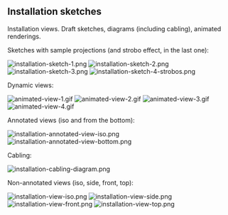 Installation sketches
-----------

Installation views. Draft sketches, diagrams (including cabling), animated renderings.

Sketches with sample projections (and strobo effect, in the last one):

![installation-sketch-1.png](https://raw.github.com/davidedc/devart-template/master/project_images/installation-sketch-1.png)
![installation-sketch-2.png](https://raw.github.com/davidedc/devart-template/master/project_images/installation-sketch-2.png)
![installation-sketch-3.png](https://raw.github.com/davidedc/devart-template/master/project_images/installation-sketch-3.png)
![installation-sketch-4-strobos.png](https://raw.github.com/davidedc/devart-template/master/project_images/installation-sketch-4-strobos.png)

Dynamic views:

![animated-view-1.gif](https://raw.github.com/davidedc/devart-template/master/project_images/animated-view-1.gif)
![animated-view-2.gif](https://raw.github.com/davidedc/devart-template/master/project_images/animated-view-2.gif)
![animated-view-3.gif](https://raw.github.com/davidedc/devart-template/master/project_images/animated-view-3.gif)
![animated-view-4.gif](https://raw.github.com/davidedc/devart-template/master/project_images/animated-view-4.gif)

Annotated views (iso and from the bottom):

![installation-annotated-view-iso.png](https://raw.github.com/davidedc/devart-template/master/project_images/installation-annotated-view-iso.png)
![installation-annotated-view-bottom.png](https://raw.github.com/davidedc/devart-template/master/project_images/installation-annotated-view-bottom.png)

Cabling:

![installation-cabling-diagram.png](https://raw.github.com/davidedc/devart-template/master/project_images/installation-cabling-diagram.png)

Non-annotated views (iso, side, front, top):

![installation-view-iso.png](https://raw.github.com/davidedc/devart-template/master/project_images/installation-view-iso.png)
![installation-view-side.png](https://raw.github.com/davidedc/devart-template/master/project_images/installation-view-side.png)
![installation-view-front.png](https://raw.github.com/davidedc/devart-template/master/project_images/installation-view-front.png)
![installation-view-top.png](https://raw.github.com/davidedc/devart-template/master/project_images/installation-view-top.png)
